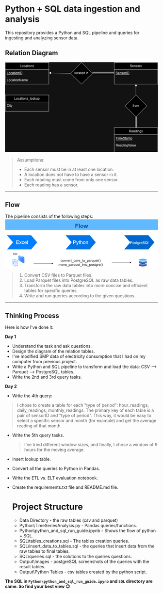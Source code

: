 # Python + SQL data ingestion and analysis
This repository provides a Python and SQL pipeline and queries for ingesting and analyzing sensor data.


## Relation Diagram
![alt text](Diagram.drawio.png)
> Assumptions:
> * Each sensor must be in at least one location.
> * A location does not have to have a sensor in it.
> * Each reading must come from only one sensor.
> * Each reading has a sensor.
__________________________________________________________________________________
## Flow
The pipeline consists of the following steps:
![alt text](flow.drawio.png)

> 1. Convert CSV files to Parquet files.
> 2. Load Parquet files into PostgreSQL as raw data tables.
> 3. Transform the raw data tables into more concise and efficient tables for specific queries.
> 4. Write and run queries according to the given questions.
__________________________________________________________________________________

## Thinking Process
Here is how I've done it:

**Day 1**

* Understand the task and ask questions.
* Design the diagram of the relation tables.
* I've modified SMP data of electricity consumption that I had on my computer from previous project.
* Write a Python and SQL pipeline to transform and load the data: CSV --> Parquet --> PostgreSQL tables.
* Write the 2nd and 3rd query tasks.


**Day 2**

* Write the 4th query:

> I chose to create a table for each "type of period": hour_readings, daily_readings, monthly_readings.
> The primary key of each table is a pair of sensorID and "type of period". This way, it would be easy to select a specific sensor and month (for example) and get the average reading of that month.

* Write the 5th query tasks.
  > I've tried different window sizes, and finally, I chose a window of 9 hours for the moving average.
* Insert lookup table.
* Convert all the queries to Python in Pandas.
* Write the ETL vs. ELT evaluation notebook.
* Create the requirements.txt file and README.md file.

  # Project Structure 
  * Data Directory - the raw tables (csv and parquet)
  * Python\TimeSeriesAnalysis.py - Pandas queries/functions.
  * Python\python_and_sql_run_guide.ipynb - Shows the flow of python + SQL.
  * SQL\tables_creations.sql - The tables creation queries.
  * SQL\insert_data_to_tables.sql - the queries that insert data from the raw tables to final tables.
  * SQL\queries.sql - the solutions to the queries questions.
  * Output\Images - postgreSQL screenshots of the queries with the result tables.
  * Output\Python Tables - csv tables created by the python script.
 
 **The SQL in `Python\python_and_sql_run_guide.ipynb` and `SQL` directory are same. So find your best view 😉**
  
